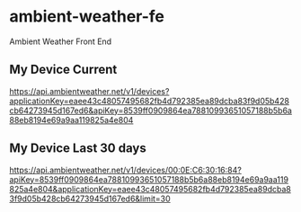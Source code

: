# ambient-weather-fe
Ambient Weather Front End

## My Device Current
https://api.ambientweather.net/v1/devices?applicationKey=eaee43c48057495682fb4d792385ea89dcba83f9d05b428cb64273945d167ed6&apiKey=8539ff0909864ea78810993651057188b5b6a88eb8194e69a9aa119825a4e804

## My Device Last 30 days
https://api.ambientweather.net/v1/devices/00:0E:C6:30:16:84?apiKey=8539ff0909864ea78810993651057188b5b6a88eb8194e69a9aa119825a4e804&applicationKey=eaee43c48057495682fb4d792385ea89dcba83f9d05b428cb64273945d167ed6&limit=30
